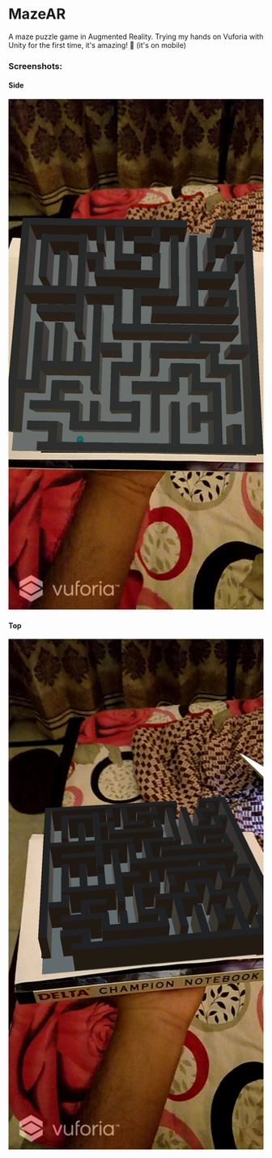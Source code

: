 # MazeAR

A maze puzzle game in Augmented Reality. Trying my hands on Vuforia with Unity for the first time, it's amazing! 📲 (it's on mobile)

### Screenshots:

#### Side

![1](https://github.com/pranjalverma/games/blob/master/MazeAR/Screenshots/1.jpg)

#### Top

![2](https://github.com/pranjalverma/games/blob/master/MazeAR/Screenshots/2.jpg)

